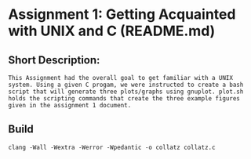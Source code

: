 # Assignment 1: Getting Acquainted with UNIX and C (README.md)

## Short Description: 
	This Assignment had the overall goal to get familiar with a UNIX system. Using a given C progam, we were instructed to create a bash script that will generate three plots/graphs using gnuplot. plot.sh holds the scripting commands that create the three example figures given in the assignment 1 document. 

## Build 
	clang -Wall -Wextra -Werror -Wpedantic -o collatz collatz.c

